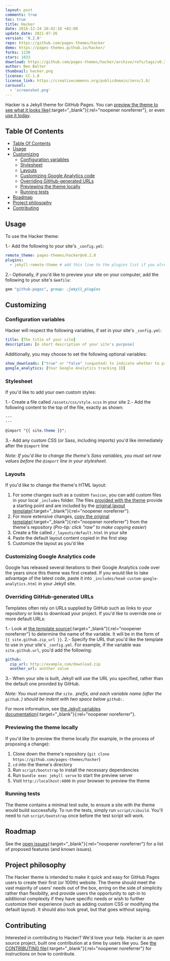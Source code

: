 ```yaml
---
layout: post
comments: true
toc: true
title: Hacker
date: 2016-12-24 20:42:18 +02:00
update_date: 2021-07-26
version: '0.2.0'
repo: https://github.com/pages-themes/hacker
demo: https://pages-themes.github.io/hacker/
forks: 1230
stars: 1033
download: https://github.com/pages-themes/hacker/archive/refs/tags/v0.2.0.zip
author: Ben Balter
thumbnail: hacker.png
license: CC-1.0
license_link: https://creativecommons.org/publicdomain/zero/1.0/
carousel:
  - 'screenshot.png'
---
```


Hacker is a Jekyll theme for GitHub Pages. You can [preview the theme to see what it looks like](http://pages-themes.github.io/hacker){:target="_blank"}{:rel="noopener noreferrer"}, or even [use it today](#usage).

## Table Of Contents

- [Table Of Contents](#table-of-contents)
- [Usage](#usage)
- [Customizing](#customizing)
  - [Configuration variables](#configuration-variables)
  - [Stylesheet](#stylesheet)
  - [Layouts](#layouts)
  - [Customizing Google Analytics code](#customizing-google-analytics-code)
  - [Overriding GitHub-generated URLs](#overriding-github-generated-urls)
  - [Previewing the theme locally](#previewing-the-theme-locally)
  - [Running tests](#running-tests)
- [Roadmap](#roadmap)
- [Project philosophy](#project-philosophy)
- [Contributing](#contributing)

## Usage

To use the Hacker theme:

1.- Add the following to your site's `_config.yml`:

```yaml
remote_theme: pages-themes/hacker@v0.2.0
plugins:
  - jekyll-remote-theme # add this line to the plugins list if you already have one
```

2.- Optionally, if you'd like to preview your site on your computer, add the following to your site's `Gemfile`:

```ruby
gem "github-pages", group: :jekyll_plugins
```

## Customizing

### Configuration variables

Hacker will respect the following variables, if set in your site's `_config.yml`:

```yaml
title: [The title of your site]
description: [A short description of your site's purpose]
```

Additionally, you may choose to set the following optional variables:

```yaml
show_downloads: ["true" or "false" (unquoted) to indicate whether to provide a download URL]
google_analytics: [Your Google Analytics tracking ID]
```

### Stylesheet

If you'd like to add your own custom styles:

1.- Create a file called `/assets/css/style.scss` in your site
2.- Add the following content to the top of the file, exactly as shown:

```scss
---
---

@import "{{ site.theme }}";
```

3.- Add any custom CSS (or Sass, including imports) you'd like immediately after the `@import` line

*Note: If you'd like to change the theme's Sass variables, you must set new values before the `@import` line in your stylesheet.*

### Layouts

If you'd like to change the theme's HTML layout:

1. For some changes such as a custom `favicon`, you can add custom files in your local `_includes` folder. The files [provided with the theme](https://github.com/pages-themes/hacker/tree/master/_includes) provide a starting point and are included by the [original layout template](https://github.com/pages-themes/hacker/blob/master/_layouts/default.html){:target="_blank"}{:rel="noopener noreferrer"}.
2. For more extensive changes, [copy the original template](https://github.com/pages-themes/hacker/blob/master/_layouts/default.html){:target="_blank"}{:rel="noopener noreferrer"} from the theme's repository (*Pro-tip: click "raw" to make copying easier*)
3. Create a file called `/_layouts/default.html` in your site
4. Paste the default layout content copied in the first step
5. Customize the layout as you'd like

### Customizing Google Analytics code

Google has released several iterations to their Google Analytics code over the years since this theme was first created. If you would like to take advantage of the latest code, paste it into `_includes/head-custom-google-analytics.html` in your Jekyll site.

### Overriding GitHub-generated URLs

Templates often rely on URLs supplied by GitHub such as links to your repository or links to download your project. If you'd like to override one or more default URLs:

1.- Look at [the template source](https://github.com/pages-themes/hacker/blob/master/_layouts/default.html){:target="_blank"}{:rel="noopener noreferrer"} to determine the name of the variable. It will be in the form of `{{ site.github.zip_url }}`.
2.- Specify the URL that you'd like the template to use in your site's `_config.yml`. For example, if the variable was `site.github.url`, you'd add the following:

```yaml
github:
  zip_url: http://example.com/download.zip
  another_url: another value
```

3.- When your site is built, Jekyll will use the URL you specified, rather than the default one provided by GitHub.

*Note: You must remove the `site.` prefix, and each variable name (after the `github.`) should be indent with two space below `github:`.*

For more information, see [the Jekyll variables documentation](https://jekyllrb.com/docs/variables/){:target="_blank"}{:rel="noopener noreferrer"}.

### Previewing the theme locally

If you'd like to preview the theme locally (for example, in the process of proposing a change):

1. Clone down the theme's repository (`git clone https://github.com/pages-themes/hacker`)
2. `cd` into the theme's directory
3. Run `script/bootstrap` to install the necessary dependencies
4. Run `bundle exec jekyll serve` to start the preview server
5. Visit `http://localhost:4000` in your browser to preview the theme

### Running tests

The theme contains a minimal test suite, to ensure a site with the theme would build successfully. To run the tests, simply run `script/cibuild`. You'll need to run `script/bootstrap` once before the test script will work.

## Roadmap

See the [open issues](https://github.com/pages-themes/hacker/issues){:target="_blank"}{:rel="noopener noreferrer"} for a list of proposed features (and known issues).

## Project philosophy

The Hacker theme is intended to make it quick and easy for GitHub Pages users to create their first (or 100th) website. The theme should meet the vast majority of users' needs out of the box, erring on the side of simplicity rather than flexibility, and provide users the opportunity to opt-in to additional complexity if they have specific needs or wish to further customize their experience (such as adding custom CSS or modifying the default layout). It should also look great, but that goes without saying.

## Contributing

Interested in contributing to Hacker? We'd love your help. Hacker is an open source project, built one contribution at a time by users like you. See [the CONTRIBUTING file](https://github.com/pages-themes/hacker/blob/master/docs/CONTRIBUTING.md){:target="_blank"}{:rel="noopener noreferrer"} for instructions on how to contribute.
